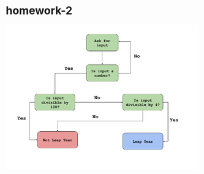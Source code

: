 # homework-2

![Image description](https://github.com/radfordm-osu/homework-2/blob/main/HW%202%20Flowchar.png)
